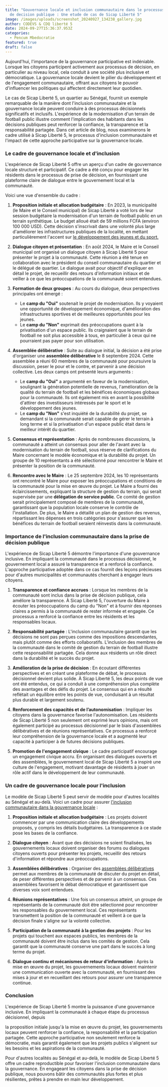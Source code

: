 ```yaml
---
title: "Gouvernance locale et inclusion communautaire dans le processus de prise
  de decision publique : Une etude de cas de Sicap Liberté 5"
image: /images/uploads/screenshot_20240927_134238_gallery.jpg
author: CODEVS & CDQ liberté 5
date: 2024-09-27T15:36:37.953Z
categories:
  - Pencum Mbedocratie
featured: true
draft: false
---
```

Aujourd'hui, l'importance de la gouvernance participative est indéniable. Lorsque les citoyens participent activement aux processus de décision, en particulier au niveau local, cela conduit à une société plus inclusive et démocratique. La gouvernance locale devient le pilier du développement et de l'engagement communautaire, offrant aux citoyens le pouvoir d'influencer les politiques qui affectent directement leur quotidien.

Le cas de Sicap Liberté 5, un quartier au Sénégal, fournit un exemple remarquable de la manière dont l'inclusion communautaire et la gouvernance locale peuvent conduire à des processus décisionnels significatifs et inclusifs. L'expérience de la modernisation d'un terrain de football public illustre comment l'implication des habitants dans les décisions publiques peut renforcer la confiance, la transparence et la responsabilité partagée. Dans cet article de blog, nous examinerons le cadre utilisé à Sicap Liberté 5, le processus d'inclusion communautaire et l'impact de cette approche participative sur la gouvernance locale.

### Le cadre de gouvernance locale et d'inclusion

L'expérience de Sicap Liberté 5 offre un aperçu d'un cadre de gouvernance locale structuré et participatif. Ce cadre a été conçu pour engager les résidents dans le processus de prise de décision, en fournissant une plateforme claire de dialogue entre le gouvernement local et la communauté.

Voici une vue d'ensemble du cadre :

1. **Proposition initiale et allocation budgétaire** : En 2023, la municipalité (le Maire et le Conseil municipal) de Sicap Liberté a voté lors de leur session budgétaire la modernisation d'un terrain de football public en un terrain synthétique. Le budget alloué était de 59 millions FCFA (environ 100 000 USD). Cette décision s'inscrivait dans une volonté plus large d'améliorer les infrastructures publiques de la localité, en mettant particulièrement l'accent sur [le développement des jeunes et du sport.](https://codevsn.org/actualites/le-football-un-tremplin-pour-le-developpement-et-leducation-des-jeunes/)

2. **Dialogue citoyen et présentation** : En août 2024, le Maire et le Conseil municipal ont organisé un dialogue citoyen à Sicap Liberté 5 pour présenter le projet à la communauté. Cette réunion a été tenue en collaboration avec le président du conseil communautaire du quartier et le délégué de quartier. Le dialogue avait pour objectif d'expliquer en détail le projet, de recueillir des retours d'information initiaux et de veiller à ce que les préoccupations de la communauté soient entendues.

3. **Formation de deux groupes** : Au cours du dialogue, deux perspectives principales ont émergé :
   - Le **camp du "Oui"** soutenait le projet de modernisation. Ils y voyaient une opportunité de développement économique, d'amélioration des infrastructures sportives et de meilleures opportunités pour les jeunes.
   - Le **camp du "Non"** exprimait des préoccupations quant à la privatisation d'un espace public. Ils craignaient que le terrain de football ne soit plus accessible à tous, en particulier à ceux qui ne pourraient pas payer pour son utilisation.

4. **Assemblée délibérative** : Suite au dialogue initial, la décision a été prise d'organiser une **assemblée délibérative** le 8 septembre 2024. Cette assemblée a réuni 60 membres de la communauté pour poursuivre la discussion, peser le pour et le contre, et parvenir à une décision collective. Les deux camps ont présenté leurs arguments :
   - Le **camp du "Oui"** a argumenté en faveur de la modernisation, soulignant la génération potentielle de revenus, l'amélioration de la qualité du terrain de football et les bénéfices économiques globaux pour la communauté. Ils ont également mis en avant la possibilité d'attirer des investisseurs intéressés par le sport et le développement des jeunes.
   - Le **camp du "Non"** s'est inquiété de la durabilité du projet, se demandant si la communauté serait capable de gérer le terrain à long terme et si la privatisation d'un espace public était dans le meilleur intérêt du quartier.

5. **Consensus et représentation** : Après de nombreuses discussions, la communauté a atteint un consensus pour aller de l'avant avec la modernisation du terrain de football, sous réserve de clarifications du Maire concernant le modèle économique et la durabilité du projet. Un groupe de 10 représentants a été sélectionné pour rencontrer le Maire et présenter la position de la communauté.

6. **Rencontre avec le Maire** : Le 25 septembre 2024, les 10 représentants ont rencontré le Maire pour exposer les préoccupations et conditions de la communauté pour la mise en œuvre du projet. Le Maire a fourni des éclaircissements, expliquant la structure de gestion du terrain, qui serait supervisée par une **délégation de service public**. Ce comité de gestion serait principalement composé de membres de la communauté, garantissant que la population locale conserve le contrôle de l'installation. De plus, le Maire a détaillé un plan de gestion des revenus, répartissant les dépenses en trois catégories pour s'assurer que les bénéfices du terrain de football seraient réinvestis dans la communauté.

### Importance de l'inclusion communautaire dans la prise de décision publique

L'expérience de Sicap Liberté 5 démontre l'importance d'une gouvernance inclusive. En impliquant la communauté dans le processus décisionnel, le gouvernement local a assuré la transparence et a renforcé la confiance. L'approche participative adoptée dans ce cas fournit des leçons précieuses pour d'autres municipalités et communautés cherchant à engager leurs citoyens.

1. **Transparence et confiance accrues** : Lorsque les membres de la communauté sont inclus dans la prise de décision publique, cela améliore la transparence. À Sicap Liberté 5, l'ouverture du Maire à écouter les préoccupations du camp du "Non" et à fournir des réponses claires a permis à la communauté de rester informée et engagée. Ce processus a renforcé la confiance entre les résidents et les responsables locaux.

2. **Responsabilité partagée** : L'inclusion communautaire garantit que les décisions ne sont pas perçues comme des impositions descendantes, mais plutôt comme des efforts collaboratifs. L'inclusion des membres de la communauté dans le comité de gestion du terrain de football illustre cette responsabilité partagée. Cela donne aux résidents un rôle direct dans la durabilité et le succès du projet.

3. **Amélioration de la prise de décision** : En écoutant différentes perspectives et en créant une plateforme de débat, le processus décisionnel devient plus solide. À Sicap Liberté 5, les deux points de vue ont été entendus, ce qui a conduit à une compréhension plus complète des avantages et des défis du projet. Le consensus qui en a résulté reflétait un équilibre entre les points de vue, conduisant à un résultat plus durable et largement soutenu.

4. **Renforcement des capacités et de l’autonomisation** : Impliquer les citoyens dans la gouvernance favorise l'autonomisation. Les résidents de Sicap Liberté 5 non seulement ont exprimé leurs opinions, mais ont également participé au processus décisionnel par le biais d'assemblées délibératives et de réunions représentatives. Ce processus a renforcé leur compréhension de la gouvernance locale et a augmenté leur capacité à participer à de futures décisions publiques.

5. **Promotion de l'engagement civique** : Le cadre participatif encourage un engagement civique accru. En organisant des dialogues ouverts et des assemblées, le gouvernement local de Sicap Liberté 5 a inspiré une culture de l'engagement, motivant davantage de résidents à jouer un rôle actif dans le développement de leur communauté.

### Un cadre de gouvernance locale pour l'inclusion

Le modèle de Sicap Liberté 5 peut servir de modèle pour d'autres localités au Sénégal et au-delà. Voici un cadre pour assurer [l'inclusion communautaire dans la gouvernance locale](https://codevsn.org/actualites/promouvoir-la-transparence-budgetaire-session-de-formation-du-programme-dappui-a-la-societe-civile/) :

1. **Proposition initiale et allocation budgétaire** : Les projets doivent commencer par une communication claire des développements proposés, y compris les détails budgétaires. La transparence à ce stade pose les bases de la confiance.

2. **Dialogue citoyen** : Avant que des décisions ne soient finalisées, les gouvernements locaux doivent organiser des forums ou dialogues citoyens ouverts pour présenter les projets, recueillir des retours d'information et répondre aux préoccupations.

3. **Assemblées délibératives** : Organiser des [assemblées délibératives](https://codevsn.org/publications/proces-verbal-assemblee-generale-2023/) permet aux membres de la communauté de discuter du projet en détail, de peser différentes perspectives et de parvenir à un consensus. Ces assemblées favorisent le débat démocratique et garantissent que diverses voix sont entendues.

4. **Réunions représentatives** : Une fois un consensus atteint, un groupe de représentants de la communauté doit être sélectionné pour rencontrer les responsables du gouvernement local. Ces représentants transmettent la position de la communauté et veillent à ce que la décision finale s'aligne sur la volonté collective.

5. **Participation de la communauté à la gestion des projets** : Pour les projets qui touchent aux espaces publics, les membres de la communauté doivent être inclus dans les comités de gestion. Cela garantit que la communauté conserve une part dans le succès à long terme du projet.

6. **Dialogue continu et mécanismes de retour d'information** : Après la mise en œuvre du projet, les gouvernements locaux doivent maintenir une communication ouverte avec la communauté, en fournissant des mises à jour et en recueillant des retours pour assurer une transparence continue.

### Conclusion

L'expérience de Sicap Liberté 5 montre la puissance d'une gouvernance inclusive. En impliquant la communauté à chaque étape du processus décisionnel, depuis

la proposition initiale jusqu'à la mise en œuvre du projet, les gouvernements locaux peuvent renforcer la confiance, la responsabilité et la participation partagée. Cette approche participative non seulement renforce la démocratie, mais garantit également que les projets publics s'alignent sur les besoins et les aspirations de la communauté.

Pour d'autres localités au Sénégal et au-delà, le modèle de Sicap Liberté 5 offre un cadre reproductible pour favoriser l'inclusion communautaire dans la gouvernance. En engageant les citoyens dans la prise de décision publique, nous pouvons bâtir des communautés plus fortes et plus résilientes, prêtes à prendre en main leur développement.